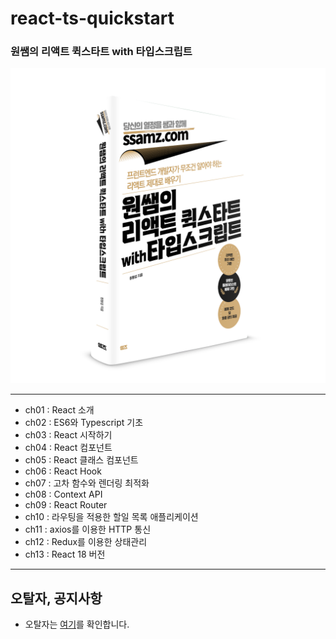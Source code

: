 # react-ts-quickstart

### 원쌤의 리액트 퀵스타트 with 타입스크립트 

<img src="cover-react-ts-quickstart.png" data-canonical-src="cover_vuejs_quickstart.png" />

---

- ch01 : React 소개
- ch02 : ES6와 Typescript 기초
- ch03 : React 시작하기
- ch04 : React 컴포넌트
- ch05 : React 클래스 컴포넌트
- ch06 : React Hook
- ch07 : 고차 함수와 렌더링 최적화
- ch08 : Context API
- ch09 : React Router
- ch10 : 라우팅을 적용한 할일 목록 애플리케이션
- ch11 : axios를 이용한 HTTP 통신
- ch12 : Redux를 이용한 상태관리
- ch13 : React 18 버전

---

## 오탈자, 공지사항
* 오탈자는 [여기](오탈자.MD)를 확인합니다.

